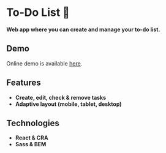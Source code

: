 # To-Do List :purple_heart:
**Web app where you can create and manage your to-do list.**

## Demo
Online demo is available [here](https://livelife26.github.io/To-Do-List/).

## Features
- **Create, edit, check & remove tasks**
- **Adaptive layout (mobile, tablet, desktop)**

## Technologies
- **React & CRA**  
- **Sass & BEM**

